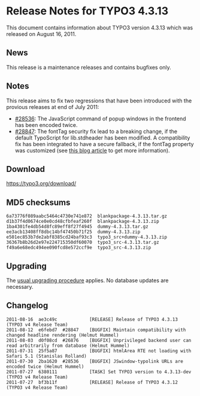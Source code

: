 Release Notes for TYPO3 4.3.13
==============================

This document contains information about TYPO3 version 4.3.13 which was
released on August 16, 2011.

News
----

This release is a maintenance releases and contains bugfixes only.

Notes
-----

This release aims to fix two regressions that have been introduced with
the provious releases at end of July 2011:

-   [\#28536](https://forge.typo3.org/issues/28536): The JavaScript
    command of popup windows in the frontend has been encoded twice.
-   [\#28847](https://forge.typo3.org/issues/28847): The fontTag
    security fix lead to a breaking change, if the default TypoScript
    for lib.stdheader has been modified. A compatibility fix has been
    integrated to have a secure fallback, if the fontTag property was
    customized (see [this blog
    article](http://buzz.typo3.org/teams/security/article/breaking-changes-in-the-latest-typo3-security-release/)
    to get more information).

Download
--------

<https://typo3.org/download/>

MD5 checksums
-------------

    6a73776f089aabc5464c4730e741e872  blankpackage-4.3.13.tar.gz
    d1b37f4d0674ce0e0cd48cfbfeaf260f  blankpackage-4.3.13.zip
    1ba4301fe4db54d8fc89eff8f27f4945  dummy-4.3.13.tar.gz
    ee3acb13408ff8dbc14bf47450b71f25  dummy-4.3.13.zip
    e501ec853b7de2abf8385cd24baf93c3  typo3_src+dummy-4.3.13.zip
    36367b8b26d2e97e224715350df60070  typo3_src-4.3.13.tar.gz
    f49a6e68edc494ee090fcd8e572ccf9e  typo3_src-4.3.13.zip

Upgrading
---------

The [usual upgrading
procedure](https://docs.typo3.org/typo3cms/InstallationGuide/) applies.
No database updates are necessary.

Changelog
---------

    2011-08-16  ae3c49c            [RELEASE] Release of TYPO3 4.3.13 (TYPO3 v4 Release Team)
    2011-08-12  e6febd7  #28847    [BUGFIX] Maintain compatibility with changed headline rendering (Helmut Hummel)
    2011-08-03  d0f08cd  #26876    [BUGFIX] Unprivileged backend user can read arbitrarily from database (Helmut Hummel)
    2011-07-31  25f5a87            [BUGFIX] htmlArea RTE not loading with Safari 5.1 (Stanislas Rolland)
    2011-07-30  2ba1620  #28536    [BUGFIX] JSwindow-typolink URLs are encoded twice (Helmut Hummel)
    2011-07-27  6380111            [TASK] Set TYPO3 version to 4.3.13-dev (TYPO3 v4 Release Team)
    2011-07-27  bf3b11f            [RELEASE] Release of TYPO3 4.3.12 (TYPO3 v4 Release Team)
